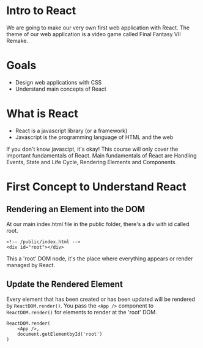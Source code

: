 # Intro to React
We are going to make our very own first web application with React.
The theme of our web application is a video game called Final Fantasy VII Remake.

# Goals
 * Design web applications with CSS
 * Understand main concepts of React

# What is React
 * React is a javascript library (or a framework)
 * Javascript is the programming language of HTML and the web

If you don't know javascipt, it's okay! This course will only cover the important fundamentals of React.
Main fundamentals of React are Handling Events, State and Life Cycle, Rendering Elements and Components.

# First Concept to Understand React

## Rendering an Element into the DOM
At our main index.html file in the public folder, there's a div with id called root.
```
<!-- /public/index.html -->
<div id="root"></div>
```
This a 'root' DOM node, it's the place where everything appears or render managed by React.

## Update the Rendered Element
Every element that has been created or has been updated will be rendered by `ReactDOM.render()`.
You pass the `<App />` component to `ReactDOM.render()` for elements to render at the 'root' DOM.

```
ReactDOM.render(
    <App />,
    document.getElementbyId('root')
)
```